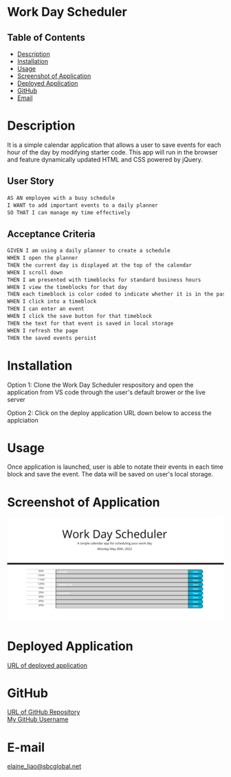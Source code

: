 # Work Day Scheduler

## Table of Contents
* [Description](#description)
* [Installation](#installation)
* [Usage](#usage)
* [Screenshot of Application](#screenshot)
* [Deployed Application](#deployed-application)
* [GitHub](#github)
* [Email](#e-mail)

# Description
It is a simple calendar application that allows a user to save events for each hour of the day by modifying starter code. This app will run in the browser and feature dynamically updated HTML and CSS powered by jQuery.

## User Story

```md
AS AN employee with a busy schedule
I WANT to add important events to a daily planner
SO THAT I can manage my time effectively
```

## Acceptance Criteria

```md
GIVEN I am using a daily planner to create a schedule
WHEN I open the planner
THEN the current day is displayed at the top of the calendar
WHEN I scroll down
THEN I am presented with timeblocks for standard business hours
WHEN I view the timeblocks for that day
THEN each timeblock is color coded to indicate whether it is in the past, present, or future
WHEN I click into a timeblock
THEN I can enter an event
WHEN I click the save button for that timeblock
THEN the text for that event is saved in local storage
WHEN I refresh the page
THEN the saved events persist
```

# Installation

Option 1:
Clone the Work Day Scheduler respository and open the application from VS code through the user's default brower or the live server

Option 2:
Click on the deploy application URL down below to access the applciation

# Usage

Once application is launched, user is able to notate their events in each time block and save the event. The data will be saved on user's local storage.


# Screenshot of Application
![alt text](screenshot.JPG)


# Deployed Application

[URL of deployed application](https://ehliao.github.io/work-day-calendar/)

# GitHub
[URL of GitHub Repository](https://github.com/ehliao/work-day-calendar)\
[My GitHub Username](https://github.com/ehliao)

# E-mail
elaine_liao@sbcglobal.net
